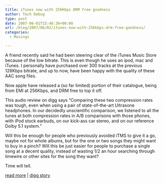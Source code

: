 ```yaml
---
title: iTunes now with 256Kbps DRM free goodness
author: Tech Debug
type: post
date: 2007-06-01T15:48:36+00:00
url: /blog/2007/06/02/itunes-now-with-256kbps-drm-free-goodness/
categories:
  - Musings

---
```

A friend recently said he had been steering clear of the iTunes Music Store because of the low bitrate. This is even though he uses an ipod, mac and iTunes. I personally have purchased over 300 tracks at the previous 128Kbps bitrate, and up to now, have been happy with the quality of these AAC song files.

Now apple have released a (so far limited) portion of their catalogue, being from EMI at 256Kbps, and DRM free to top it off.

This audio review on digg says &#8220;Comparing these two compression rates was tough, even when using a pair of state-of-the-art Ultrasone headphones. In our decidedly unscientific comparison, we listened to all the tunes at both compression rates in A/B comparisons with those phones, with iPod stock earbuds, on our kick-ass car stereo, and on our reference Dolby 5.1 system.&#8221;

Will this be enough for people who previously avoided iTMS to give it a go, maybe not for whole albums, but for the one or two songs they might want to buy in a pinch? Will this be just easier for people to purchase a single song at a decent quality, instead of wasting 1/2 an hour searching through limewire or other sites for the song they want?

Time will tell.

[read more][1] | [digg story][2]

 [1]: http://gizmodo.com/gadgets/ears-on/listening-test-compares-itunes-plus-to-itunes-128kbps-264617.php
 [2]: http://digg.com/apple/Listening_Test_Compares_iTunes_Plus_to_iTunes_128kbps